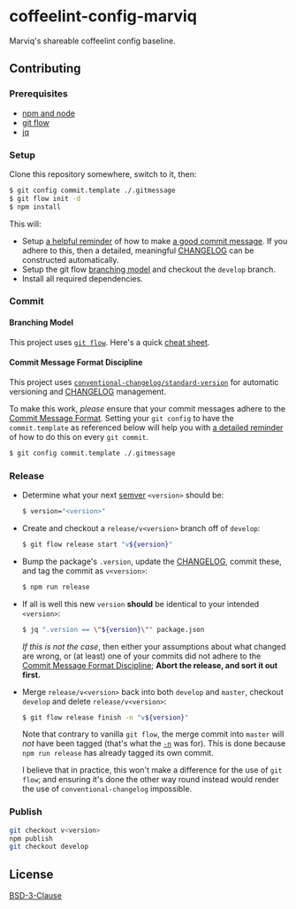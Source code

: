 # coffeelint-config-marviq

Marviq's shareable coffeelint config baseline.


## Contributing

### Prerequisites

* [npm and node](https://nodejs.org/en/download/)
* [git flow](https://github.com/nvie/gitflow/wiki/Installation)
* [jq](https://stedolan.github.io/jq/download/)


### Setup

Clone this repository somewhere, switch to it, then:

```bash
$ git config commit.template ./.gitmessage
$ git flow init -d
$ npm install
```

This will:
  * Setup [a helpful reminder](.gitmessage) of how to make [a good commit message](#commit-message-format-discipline).  If you adhere to this, then a detailed,
    meaningful [CHANGELOG](CHANGELOG.md) can be constructed automatically.
  * Setup the git flow [branching model](#branching-model) and checkout the `develop` branch.
  * Install all required dependencies.


### Commit

#### Branching Model

This project uses [`git flow`](https://github.com/nvie/gitflow#readme).  Here's a quick [cheat sheet](http://danielkummer.github.io/git-flow-cheatsheet/).


#### Commit Message Format Discipline

This project uses [`conventional-changelog/standard-version`](https://github.com/conventional-changelog/standard-version) for automatic versioning and
[CHANGELOG](CHANGELOG.md) management.

To make this work, *please* ensure that your commit messages adhere to the
[Commit Message Format](https://github.com/bcoe/conventional-changelog-standard/blob/master/convention.md#commit-message-format).  Setting your `git config` to
have the `commit.template` as referenced below will help you with [a detailed reminder](.gitmessage) of how to do this on every `git commit`.

```bash
$ git config commit.template ./.gitmessage
```


### Release

* Determine what your next [semver](https://docs.npmjs.com/getting-started/semantic-versioning#semver-for-publishers) `<version>` should be:
  ```bash
  $ version="<version>"
  ```

* Create and checkout a `release/v<version>` branch off of `develop`:
  ```bash
  $ git flow release start "v${version}"
  ```

* Bump the package's `.version`, update the [CHANGELOG](./CHANGELOG.md), commit these, and tag the commit as `v<version>`:
  ```bash
  $ npm run release
  ```

* If all is well this new `version` **should** be identical to your intended `<version>`:
  ```bash
  $ jq ".version == \"${version}\"" package.json
  ```

  *If this is not the case*, then either your assumptions about what changed are wrong, or (at least) one of your commits did not adhere to the
  [Commit Message Format Discipline](#commit-message-format-discipline); **Abort the release, and sort it out first.**

* Merge `release/v<version>` back into both `develop` and `master`, checkout `develop` and delete `release/v<version>`:
  ```bash
  $ git flow release finish -n "v${version}"
  ```

  Note that contrary to vanilla `git flow`, the merge commit into `master` will *not* have been tagged (that's what the
  [`-n`](https://github.com/nvie/gitflow/wiki/Command-Line-Arguments#git-flow-release-finish--fsumpkn-version) was for). This is done because `npm run release`
  has already tagged its own commit.

  I believe that in practice, this won't make a difference for the use of `git flow`; and ensuring it's done the other way round instead would render the use
  of `conventional-changelog` impossible.


### Publish

```bash
git checkout v<version>
npm publish
git checkout develop
```


## License

[BSD-3-Clause](LICENSE)
